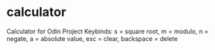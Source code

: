 # calculator
Calculator for Odin Project
Keybinds:
s = square root, m = modulo, n = negate, a = absolute value, esc = clear, backspace = delete
